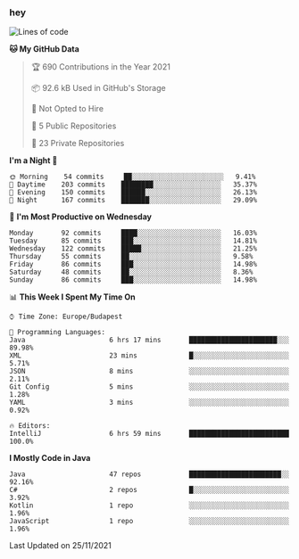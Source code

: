 ### hey

<!--START_SECTION:waka-->
![Lines of code](https://img.shields.io/badge/From%20Hello%20World%20I%27ve%20Written-469621%20lines%20of%20code-blue)

**🐱 My GitHub Data** 

> 🏆 690 Contributions in the Year 2021
 > 
> 📦 92.6 kB Used in GitHub's Storage 
 > 
> 🚫 Not Opted to Hire
 > 
> 📜 5 Public Repositories 
 > 
> 🔑 23 Private Repositories  
 > 
**I'm a Night 🦉** 

```text
🌞 Morning    54 commits     ██░░░░░░░░░░░░░░░░░░░░░░░   9.41% 
🌆 Daytime    203 commits    ████████░░░░░░░░░░░░░░░░░   35.37% 
🌃 Evening    150 commits    ██████░░░░░░░░░░░░░░░░░░░   26.13% 
🌙 Night      167 commits    ███████░░░░░░░░░░░░░░░░░░   29.09%

```
📅 **I'm Most Productive on Wednesday** 

```text
Monday       92 commits     ████░░░░░░░░░░░░░░░░░░░░░   16.03% 
Tuesday      85 commits     ███░░░░░░░░░░░░░░░░░░░░░░   14.81% 
Wednesday    122 commits    █████░░░░░░░░░░░░░░░░░░░░   21.25% 
Thursday     55 commits     ██░░░░░░░░░░░░░░░░░░░░░░░   9.58% 
Friday       86 commits     ███░░░░░░░░░░░░░░░░░░░░░░   14.98% 
Saturday     48 commits     ██░░░░░░░░░░░░░░░░░░░░░░░   8.36% 
Sunday       86 commits     ███░░░░░░░░░░░░░░░░░░░░░░   14.98%

```


📊 **This Week I Spent My Time On** 

```text
⌚︎ Time Zone: Europe/Budapest

💬 Programming Languages: 
Java                     6 hrs 17 mins       ██████████████████████░░░   89.98% 
XML                      23 mins             █░░░░░░░░░░░░░░░░░░░░░░░░   5.71% 
JSON                     8 mins              ░░░░░░░░░░░░░░░░░░░░░░░░░   2.11% 
Git Config               5 mins              ░░░░░░░░░░░░░░░░░░░░░░░░░   1.28% 
YAML                     3 mins              ░░░░░░░░░░░░░░░░░░░░░░░░░   0.92%

🔥 Editors: 
IntelliJ                 6 hrs 59 mins       █████████████████████████   100.0%

```

**I Mostly Code in Java** 

```text
Java                     47 repos            ███████████████████████░░   92.16% 
C#                       2 repos             █░░░░░░░░░░░░░░░░░░░░░░░░   3.92% 
Kotlin                   1 repo              ░░░░░░░░░░░░░░░░░░░░░░░░░   1.96% 
JavaScript               1 repo              ░░░░░░░░░░░░░░░░░░░░░░░░░   1.96%

```



 Last Updated on 25/11/2021
<!--END_SECTION:waka-->
